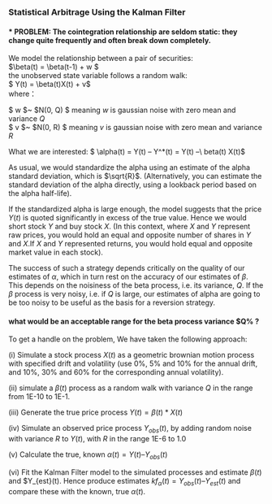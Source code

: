 ### Statistical Arbitrage Using the Kalman Filter
#### * PROBLEM: The cointegration relationship are seldom static: they change quite frequently and often break down completely.
We model the relationship between a pair of securities:  
$\beta(t)  = \beta(t-1) + w $  
the unobserved state variable follows a random walk:  
$ Y(t) = \beta(t)X(t) + v$  
where：  

$ w $~ $N(0, Q) $ meaning $w$ is gaussian noise with zero mean and variance $Q$   
$ v $~ $N(0, R) $ meaning $v$ is gaussian noise with zero mean and variance $R$   

What we are interested:
$ \alpha(t) = Y(t) – Y^*(t) = Y(t) –\ beta(t) X(t)$

As usual, we would standardize the alpha using an estimate of the alpha standard deviation, which is $\sqrt{R}$.  (Alternatively, you can estimate the standard deviation of the alpha directly, using a lookback period based on the alpha half-life).

If the standardized alpha is large enough, the model suggests that the price $Y(t)$ is quoted significantly in excess of the true value.  Hence we would short stock $Y$ and buy stock $X$.  (In this context, where $X$ and $Y$ represent raw prices, you would hold an equal and opposite number of shares in $Y$ and $X$.If $X$ and $Y$ represented returns, you would hold equal and opposite market value in each stock).

The success of such a strategy depends critically on the quality of our estimates of $\alpha$, which in turn rest on the accuracy of our estimates of $\beta$. This depends on the noisiness of the beta process, i.e. its variance, $Q$.  If the $\beta$ process is very noisy, i.e. if $Q$ is large, our estimates of alpha are going to be too noisy to be useful as the basis for a reversion strategy.

#### what would be an acceptable range for the beta process variance $Q% ?

To get a handle on the problem, We have taken the following approach:

(i) Simulate a stock process $X(t)$ as a geometric brownian motion process with specified drift and volatility (use 0%,  5% and 10% for the annual drift, and 10%,  30% and 60% for the corresponding annual volatility).

(ii) simulate a $\beta(t)$ process as a random walk with variance $Q$ in the range from 1E-10 to 1E-1.

(iii) Generate the true price process $Y(t) = \beta(t)* X(t)$

(iv) Simulate an observed price process $Y_{obs}(t)$, by adding random noise with variance $R$ to $Y(t)$, with $R$ in the range 1E-6 to 1.0

(v) Calculate the true, known $\alpha(t) = Y(t) – Y_{obs}(t)$

(vi) Fit the Kalman Filter model to the simulated processes and estimate $\beta(t)$  and $Y_{est}(t). Hence produce estimates $kf_{\alpha}(t)  = Y_{obs}(t) – Y_{est}(t)$ and compare these with the known, true $\alpha(t)$.
